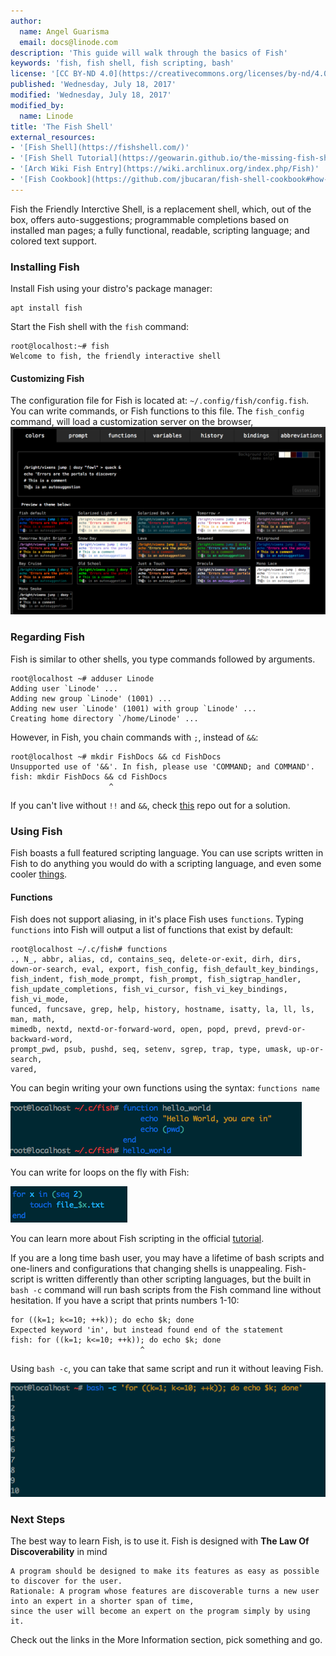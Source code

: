 ```yaml
---
author:
  name: Angel Guarisma
  email: docs@linode.com
description: 'This guide will walk through the basics of Fish'
keywords: 'fish, fish shell, fish scripting, bash'
license: '[CC BY-ND 4.0](https://creativecommons.org/licenses/by-nd/4.0)'
published: 'Wednesday, July 18, 2017'
modified: 'Wednesday, July 18, 2017'
modified_by: 
  name: Linode
title: 'The Fish Shell' 
external_resources:
- '[Fish Shell](https://fishshell.com/)'
- '[Fish Shell Tutorial](https://geowarin.github.io/the-missing-fish-shell-tutorial.html)'
- '[Arch Wiki Fish Entry](https://wiki.archlinux.org/index.php/Fish)'
- '[Fish Cookbook](https://github.com/jbucaran/fish-shell-cookbook#how-to-find-my-current-location-in-fish)'
---
```



Fish the Friendly Interctive Shell, is a replacement shell, which, out of the box, offers auto-suggestions; programmable completions based on installed man pages; a fully functional, readable, scripting language; and colored text support.


### Installing Fish

Install Fish using your distro's package manager: 

	apt install fish 

Start the Fish shell with the `fish` command: 

	root@localhost:~# fish
	Welcome to fish, the friendly interactive shell
	
#### Customizing Fish

The configuration file for Fish is located at: `~/.config/fish/config.fish`. You can write commands, or Fish functions to this file. The `fish_config` command, will load a customization server on the browser, ![fish_config](docs/assets/fish/fish_config.png)


### Regarding Fish

Fish is similar to other shells, you type commands followed by arguments. 

	root@localhost ~# adduser Linode
	Adding user `Linode' ...
	Adding new group `Linode' (1001) ...
	Adding new user `Linode' (1001) with group `Linode' ...
	Creating home directory `/home/Linode' ...

However, in Fish, you chain commands with `;`, instead of `&&`: 

	root@localhost ~# mkdir FishDocs && cd FishDocs
	Unsupported use of '&&'. In fish, please use 'COMMAND; and COMMAND'.
	fish: mkdir FishDocs && cd FishDocs
	                      ^

If you can't live without `!!` and `&&`, check [this](https://github.com/fish-shell/fish-shell/wiki/Bash-Refugees) repo out for a solution.

						  
### Using Fish

Fish boasts a full featured scripting language. You can use scripts written in Fish to do anything you would do with a scripting language, and even some cooler [things](https://github.com/onodera-punpun/neet).


#### Functions
Fish does not support aliasing, in it's place Fish uses `functions`. Typing `functions` into Fish will output a list of functions that exist by default:


	root@localhost ~/.c/fish# functions
	., N_, abbr, alias, cd, contains_seq, delete-or-exit, dirh, dirs,
	down-or-search, eval, export, fish_config, fish_default_key_bindings,
	fish_indent, fish_mode_prompt, fish_prompt, fish_sigtrap_handler,
	fish_update_completions, fish_vi_cursor, fish_vi_key_bindings, fish_vi_mode,
	funced, funcsave, grep, help, history, hostname, isatty, la, ll, ls, man, math,
	mimedb, nextd, nextd-or-forward-word, open, popd, prevd, prevd-or-backward-word,
	prompt_pwd, psub, pushd, seq, setenv, sgrep, trap, type, umask, up-or-search,
	vared,

You can begin writing your own functions using the syntax: `functions name`

![fish_functions](/docs/assets/fish/fish_functions.png)

You can write for loops on the fly with Fish:

![fish_for](/docs/assets/fish/fish_for.png)
 
You can learn more about Fish scripting in the official [tutorial](https://fishshell.com/docs/current/tutorial.html).
	                             
								                  
If you are a long time bash user, you may have a lifetime of bash scripts and one-liners and configurations that changing shells is unappealing. Fish-script is written differently than  other scripting languages, but the built in `bash -c` command will run bash scripts from the Fish command line without hesitation. If you have a script that prints numbers 1-10:

	for ((k=1; k<=10; ++k)); do echo $k; done
	Expected keyword 'in', but instead found end of the statement
	fish: for ((k=1; k<=10; ++k)); do echo $k; done
	                             ^

Using `bash -c`, you can take that same script and run it without leaving Fish. 

![fish_script](/docs/assets/fish/fish_script.png)
	
	
### Next Steps 

The best way to learn Fish, is to use it. Fish is designed with **The Law Of Discoverability** in mind

	A program should be designed to make its features as easy as possible to discover for the user.
	Rationale: A program whose features are discoverable turns a new user into an expert in a shorter span of time,
	since the user will become an expert on the program simply by using it.
	
Check out the links in the More Information section, pick something and go.

